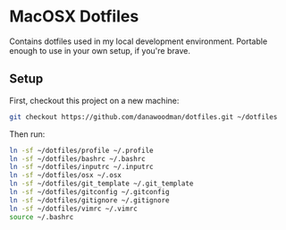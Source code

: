 # MacOSX Dotfiles

Contains dotfiles used in my local development environment. Portable enough to use in your own setup, if you're brave.

## Setup

First, checkout this project on a new machine:

```bash
git checkout https://github.com/danawoodman/dotfiles.git ~/dotfiles
```

Then run:

```bash
ln -sf ~/dotfiles/profile ~/.profile
ln -sf ~/dotfiles/bashrc ~/.bashrc
ln -sf ~/dotfiles/inputrc ~/.inputrc
ln -sf ~/dotfiles/osx ~/.osx
ln -sf ~/dotfiles/git_template ~/.git_template
ln -sf ~/dotfiles/gitconfig ~/.gitconfig
ln -sf ~/dotfiles/gitignore ~/.gitignore
ln -sf ~/dotfiles/vimrc ~/.vimrc
source ~/.bashrc
```

